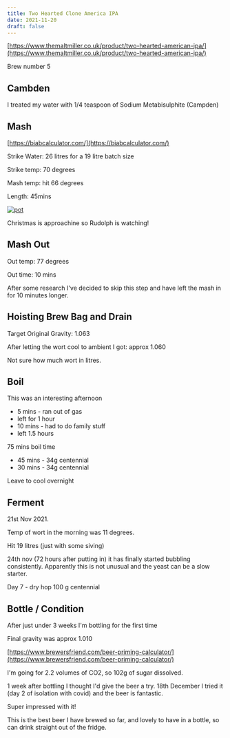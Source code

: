 ```yaml
---
title: Two Hearted Clone America IPA 
date: 2021-11-20
draft: false 
---
```


[https://www.themaltmiller.co.uk/product/two-hearted-american-ipa/](https://www.themaltmiller.co.uk/product/two-hearted-american-ipa/)

Brew number 5

## Cambden

I treated my water with 1/4 teaspoon of Sodium Metabisulphite (Campden)

## Mash

[https://biabcalculator.com/](https://biabcalculator.com/) 

Strike Water: 26 litres for a 19 litre batch size

Strike temp: 70 degrees

Mash temp: hit 66 degrees

Length: 45mins

[![pot](/images/2021-11-20/mash.jpg "pot")](/images/2021-11-20/mash.jpg)

Christmas is approachine so Rudolph is watching!


## Mash Out

Out temp: 77 degrees

Out time: 10 mins

After some research I've decided to skip this step and have left the mash in for 10 minutes longer.

## Hoisting Brew Bag and Drain

Target Original Gravity: 1.063

After letting the wort cool to ambient I got:  approx 1.060

Not sure how much wort in litres.

## Boil

This was an interesting afternoon

- 5 mins - ran out of gas
- left for 1 hour
- 10 mins - had to do family stuff
- left 1.5 hours

75 mins boil time

- 45 mins - 34g centennial
- 30 mins - 34g centennial

Leave to cool overnight

## Ferment

21st Nov 2021.

Temp of wort in the morning was 11 degrees.

Hit 19 litres (just with some siving)

24th nov (72 hours after putting in) it has finally started bubbling consistently. Apparently this is not unusual and the yeast can be a slow starter.

Day 7 - dry hop 100 g centennial

## Bottle / Condition

After just under 3 weeks I'm bottling for the first time

Final gravity was approx 1.010

[https://www.brewersfriend.com/beer-priming-calculator/](https://www.brewersfriend.com/beer-priming-calculator/)

I'm going for 2.2 volumes of CO2, so 102g of sugar dissolved.

1 week after bottling I thought I'd give the beer a try. 18th December I tried it (day 2 of isolation with covid) and the beer is fantastic. 

Super impressed with it!

This is the best beer I have brewed so far, and lovely to have in a bottle, so can drink straight out of the fridge.
